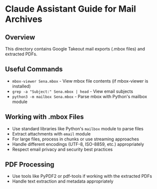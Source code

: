 # Claude Assistant Guide for Mail Archives

## Overview
This directory contains Google Takeout mail exports (.mbox files) and extracted PDFs.

## Useful Commands
- `mbox-viewer Sena.mbox` - View mbox file contents (if mbox-viewer is installed)
- `grep -a "Subject:" Sena.mbox | head` - View email subjects
- `python3 -m mailbox Sena.mbox` - Parse mbox with Python's mailbox module

## Working with .mbox Files
- Use standard libraries like Python's `mailbox` module to parse files
- Extract attachments with `email` module
- For large files, process in chunks or use streaming approaches
- Handle different encodings (UTF-8, ISO-8859, etc.) appropriately
- Respect email privacy and security best practices

## PDF Processing
- Use tools like PyPDF2 or pdf-tools if working with the extracted PDFs
- Handle text extraction and metadata appropriately